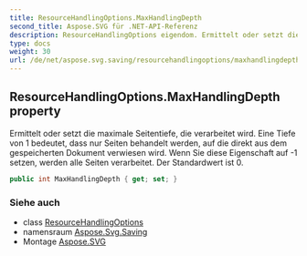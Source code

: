 ```yaml
---
title: ResourceHandlingOptions.MaxHandlingDepth
second_title: Aspose.SVG für .NET-API-Referenz
description: ResourceHandlingOptions eigendom. Ermittelt oder setzt die maximale Seitentiefe die verarbeitet wird. Eine Tiefe von 1 bedeutet dass nur Seiten behandelt werden auf die direkt aus dem gespeicherten Dokument verwiesen wird. Wenn Sie diese Eigenschaft auf 1 setzen werden alle Seiten verarbeitet. Der Standardwert ist 0.
type: docs
weight: 30
url: /de/net/aspose.svg.saving/resourcehandlingoptions/maxhandlingdepth/
---
```

## ResourceHandlingOptions.MaxHandlingDepth property

Ermittelt oder setzt die maximale Seitentiefe, die verarbeitet wird. Eine Tiefe von 1 bedeutet, dass nur Seiten behandelt werden, auf die direkt aus dem gespeicherten Dokument verwiesen wird. Wenn Sie diese Eigenschaft auf -1 setzen, werden alle Seiten verarbeitet. Der Standardwert ist 0.

```csharp
public int MaxHandlingDepth { get; set; }
```

### Siehe auch

* class [ResourceHandlingOptions](../)
* namensraum [Aspose.Svg.Saving](../../resourcehandlingoptions/)
* Montage [Aspose.SVG](../../../)


